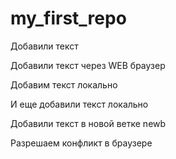 ﻿# my_first_repo

Добавили текст

Добавили текст через WEB браузер

Добавим текст локально

И еще добавили текст локально

Добавили текст в новой ветке newb

Разрешаем конфликт в браузере

